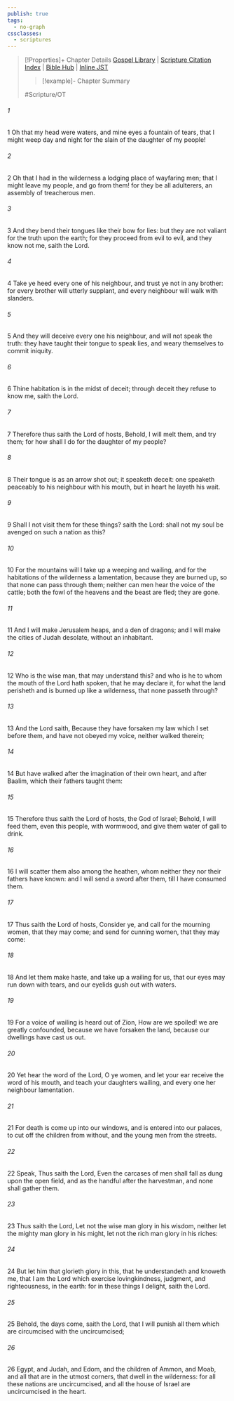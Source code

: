 ```yaml
---
publish: true
tags:
  - no-graph
cssclasses:
  - scriptures
---
```

>[!Properties]+ Chapter Details
>[Gospel Library](https://churchofjesuschrist.org/study/scriptures/ot/jer/9?lang=eng)    |    [Scripture Citation Index](https://scriptures.byu.edu/#07c09::c07c09)    |    [Bible Hub](https://biblehub.com/jeremiah/9.htm)    |    [Inline JST](https://scripturetoolbox.com/html/ic/Jeremiah/9.html)
>>[!example]- Chapter Summary
>> 
> 
>
>#Scripture/OT
###### 1
1 Oh that my head were waters, and mine eyes a fountain of tears, that I might weep day and night for the slain of the daughter of my people!
###### 2
2 Oh that I had in the wilderness a lodging place of wayfaring men; that I might leave my people, and go from them! for they be all adulterers, an assembly of treacherous men.
###### 3
3 And they bend their tongues like their bow for lies: but they are not valiant for the truth upon the earth; for they proceed from evil to evil, and they know not me, saith the Lord.
###### 4
4 Take ye heed every one of his neighbour, and trust ye not in any brother: for every brother will utterly supplant, and every neighbour will walk with slanders.
###### 5
5 And they will deceive every one his neighbour, and will not speak the truth: they have taught their tongue to speak lies, and weary themselves to commit iniquity.
###### 6
6 Thine habitation is in the midst of deceit; through deceit they refuse to know me, saith the Lord.
###### 7
7 Therefore thus saith the Lord of hosts, Behold, I will melt them, and try them; for how shall I do for the daughter of my people?
###### 8
8 Their tongue is as an arrow shot out; it speaketh deceit: one speaketh peaceably to his neighbour with his mouth, but in heart he layeth his wait.
###### 9
9 Shall I not visit them for these things? saith the Lord: shall not my soul be avenged on such a nation as this?
###### 10
10 For the mountains will I take up a weeping and wailing, and for the habitations of the wilderness a lamentation, because they are burned up, so that none can pass through them; neither can men hear the voice of the cattle; both the fowl of the heavens and the beast are fled; they are gone.
###### 11
11 And I will make Jerusalem heaps, and a den of dragons; and I will make the cities of Judah desolate, without an inhabitant.
###### 12
12 Who is the wise man, that may understand this? and who is he to whom the mouth of the Lord hath spoken, that he may declare it, for what the land perisheth and is burned up like a wilderness, that none passeth through?
###### 13
13 And the Lord saith, Because they have forsaken my law which I set before them, and have not obeyed my voice, neither walked therein;
###### 14
14 But have walked after the imagination of their own heart, and after Baalim, which their fathers taught them:
###### 15
15 Therefore thus saith the Lord of hosts, the God of Israel; Behold, I will feed them, even this people, with wormwood, and give them water of gall to drink.
###### 16
16 I will scatter them also among the heathen, whom neither they nor their fathers have known: and I will send a sword after them, till I have consumed them.
###### 17
17 Thus saith the Lord of hosts, Consider ye, and call for the mourning women, that they may come; and send for cunning women, that they may come:
###### 18
18 And let them make haste, and take up a wailing for us, that our eyes may run down with tears, and our eyelids gush out with waters.
###### 19
19 For a voice of wailing is heard out of Zion, How are we spoiled! we are greatly confounded, because we have forsaken the land, because our dwellings have cast us out.
###### 20
20 Yet hear the word of the Lord, O ye women, and let your ear receive the word of his mouth, and teach your daughters wailing, and every one her neighbour lamentation.
###### 21
21 For death is come up into our windows, and is entered into our palaces, to cut off the children from without, and the young men from the streets.
###### 22
22 Speak, Thus saith the Lord, Even the carcases of men shall fall as dung upon the open field, and as the handful after the harvestman, and none shall gather them.
###### 23
23 Thus saith the Lord, Let not the wise man glory in his wisdom, neither let the mighty man glory in his might, let not the rich man glory in his riches:
###### 24
24 But let him that glorieth glory in this, that he understandeth and knoweth me, that I am the Lord which exercise lovingkindness, judgment, and righteousness, in the earth: for in these things I delight, saith the Lord.
###### 25
25 Behold, the days come, saith the Lord, that I will punish all them which are circumcised with the uncircumcised;
###### 26
26 Egypt, and Judah, and Edom, and the children of Ammon, and Moab, and all that are in the utmost corners, that dwell in the wilderness: for all these nations are uncircumcised, and all the house of Israel are uncircumcised in the heart.
